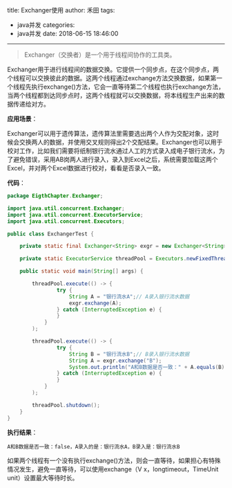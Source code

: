 title: Exchanger使用
author: 禾田
tags:
  - java并发
categories:
  - java并发
date: 2018-06-15 18:46:00
---
> Exchanger（交换者）是一个用于线程间协作的工具类。

Exchanger用于进行线程间的数据交换。它提供一个同步点，在这个同步点，两个线程可以交换彼此的数据。这两个线程通过exchange方法交换数据，如果第一个线程先执行exchange()方法，它会一直等待第二个线程也执行exchange方法，当两个线程都到达同步点时，这两个线程就可以交换数据，将本线程生产出来的数据传递给对方。

**应用场景**：

Exchanger可以用于遗传算法，遗传算法里需要选出两个人作为交配对象，这时候会交换两人的数据，并使用交叉规则得出2个交配结果。Exchanger也可以用于校对工作，比如我们需要将纸制银行流水通过人工的方式录入成电子银行流水，为了避免错误，采用AB岗两人进行录入，录入到Excel之后，系统需要加载这两个Excel，并对两个Excel数据进行校对，看看是否录入一致。

**代码**： 

```java
package EigthChapter.Exchanger;

import java.util.concurrent.Exchanger;
import java.util.concurrent.ExecutorService;
import java.util.concurrent.Executors;

public class ExchangerTest {

    private static final Exchanger<String> exgr = new Exchanger<String>();

    private static ExecutorService threadPool = Executors.newFixedThreadPool(2);

    public static void main(String[] args) {

        threadPool.execute(() -> {
                try {
                    String A = "银行流水A";// A录入银行流水数据
                    exgr.exchange(A);
                } catch (InterruptedException e) {
                }
            }
        );

        threadPool.execute(() -> {
                try {
                    String B = "银行流水B";// B录入银行流水数据
                    String A = exgr.exchange("B");
                    System.out.println("A和B数据是否一致：" + A.equals(B) + "，A录入的是：" + A + "，B录入是：" + B);
                } catch (InterruptedException e) {
                }
            }
        );

        threadPool.shutdown();
    }
}
```

**执行结果**：

```
A和B数据是否一致：false，A录入的是：银行流水A，B录入是：银行流水B
```

如果两个线程有一个没有执行exchange()方法，则会一直等待，如果担心有特殊情况发生，避免一直等待，可以使用exchange（V x，longtimeout，TimeUnit unit）设置最大等待时长。